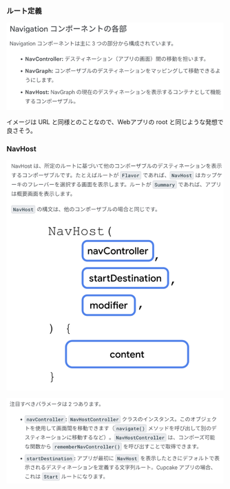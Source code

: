 ### ルート定義
![img.png](img.png)

イメージは URL と同様とのことなので、Webアプリの root と同じような発想で良さそう。


### NavHost

![img_1.png](img_1.png)

![img_2.png](img_2.png)

